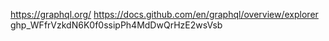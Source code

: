 https://graphql.org/
https://docs.github.com/en/graphql/overview/explorer
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